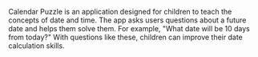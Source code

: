 Calendar Puzzle is an application designed for children to teach the concepts of date and time. The app asks users questions about a future date and helps them solve them. For example, "What date will be 10 days from today?" With questions like these, children can improve their date calculation skills.

